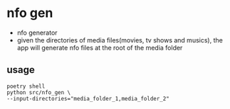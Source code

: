 # nfo gen
- nfo generator
- given the directories of media files(movies, tv shows and musics), the app will generate nfo files at the root of the media folder

## usage
```
poetry shell
python src/nfo_gen \
--input-directories="media_folder_1,media_folder_2"
```

